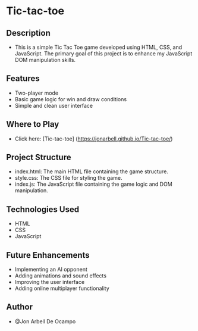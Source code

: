 # Tic-tac-toe

## Description
* This is a simple Tic Tac Toe game developed using HTML, CSS, and JavaScript. The primary goal of this project is to enhance my JavaScript DOM manipulation skills.

## Features
* Two-player mode 
* Basic game logic for win and draw conditions 
* Simple and clean user interface

## Where to Play
* Click here: [Tic-tac-toe] (https://jonarbell.github.io/Tic-tac-toe/)

## Project Structure
* index.html: The main HTML file containing the game structure. 
* style.css: The CSS file for styling the game. 
* index.js: The JavaScript file containing the game logic and DOM manipulation. 

## Technologies Used
* HTML 
* CSS 
* JavaScript 

## Future Enhancements
* Implementing an AI opponent 
* Adding animations and sound effects 
* Improving the user interface 
* Adding online multiplayer functionality 

## Author
* @Jon Arbell De Ocampo 
